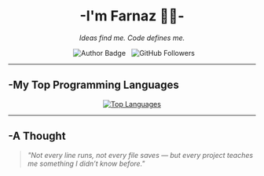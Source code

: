 <h1 align="center">-I'm Farnaz 👩‍💻-</h1>
<p align="center"><i>Ideas find me. Code defines me.</i></p>

<p align="center">
  <img src="https://img.shields.io/badge/Author-farnaztr-800000" alt="Author Badge" />
  <img src="https://img.shields.io/github/followers/farnaztr?style=social&label=Followers" alt="GitHub Followers" />
</p>


---

## -My Top Programming Languages

<p align="center">
  <a href="https://github.com/anuraghazra/github-readme-stats">
    <img src="https://github-readme-stats.vercel.app/api/top-langs/?username=farnaztr&layout=compact&theme=vision-friendly-dark&langs_count=10" alt="Top Languages" />
  </a>
</p>

---

## -A Thought

> _"Not every line runs, not every file saves — but every project teaches me something I didn’t know before."_
